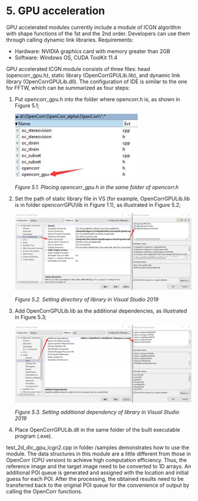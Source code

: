 # 5. GPU acceleration

GPU accelerated modules currently include a module of ICGN algorithm with shape functions of the 1st and the 2nd order. Developers can use them through calling dynamic link libraries.
Requirements:

- Hardware: NVIDIA graphics card with memory greater than 2GB
- Software: Windows OS, CUDA ToolKit 11.4

GPU accelerated ICGN module consists of three files: head (opencorr_gpu.h), static library (OpenCorrGPULib.lib), and dynamic link library (OpenCorrGPULib.dll). The configuration of IDE is similar to the one for FFTW, which can be summarized as four steps:

1. Put opencorr_gpu.h into the folder where opencorr.h is, as shown in Figure 5.1;
   
   ![image](./img/vs_gpu_h.png)
   
   *Figure 5.1. Placing opencorr_gpu.h in the same folder of opencorr.h*

2. Set the path of static library file in VS (for example, OpenCorrGPULib.lib is in folder opencorrGPU\lib in Figure 1.1), as illustrated in Figure 5.2;
   
   ![image](./img/vs_gpu_directories.png)
   
   *Figure 5.2. Setting directory of library in Visual Studio 2019*

3. Add OpenCorrGPULib.lib as the additional dependencies, as illustrated in Figure 5.3;
   
   ![image](./img/vs_gpu_dependencies.png)
   
   *Figure 5.3. Setting additional dependency of library in Visual Studio 2019*

4. Place OpenCorrGPULib.dll in the same folder of the built executable program (.exe).

test_2d_dic_gpu_icgn2.cpp in folder /samples demonstrates how to use the module. The data structures in this module are a little different from those in OpenCorr (CPU version) to achieve high computation efficiency. Thus, the reference image and the target image need to be converted to 1D arrays. An additional POI queue is generated and assigned with the location and initial guess for each POI. After the processing, the obtained results need to be transferred back to the original POI queue for the convenience of output by calling the OpenCorr functions.
